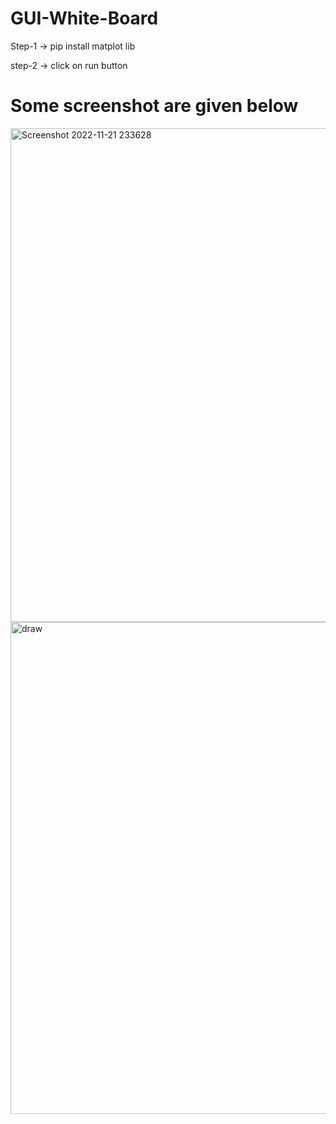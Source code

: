 # GUI-White-Board

Step-1 -> pip install matplot lib

step-2 -> click on run button          

# Some screenshot are given below 

<img width="790" alt="Screenshot 2022-11-21 233628" src="https://user-images.githubusercontent.com/105531351/203129747-b8c41fca-dcf3-4873-bbcb-5ac728c15901.png">
<img width="787" alt="draw" src="https://user-images.githubusercontent.com/105531351/203129780-2334d467-f03b-41f3-8a92-6ff604675884.png">
